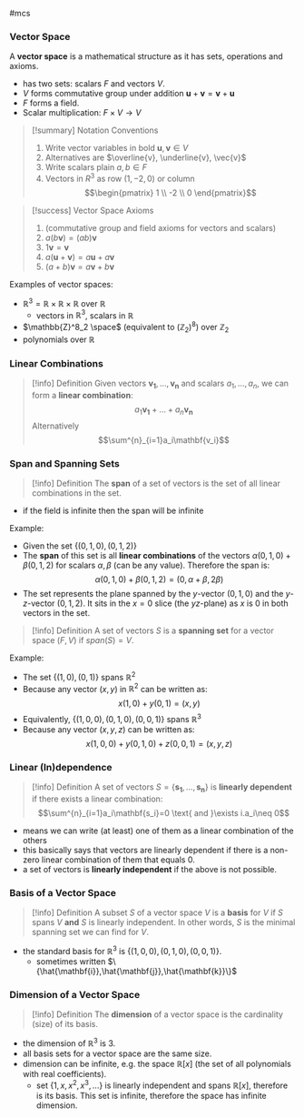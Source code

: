 #mcs 

### Vector Space

A **vector space** is a mathematical structure as it has sets, operations and axioms.
- has two sets: scalars $F$ and vectors $V$.
- $V$ forms commutative group under addition $\mathbf{u} + \mathbf{v} = \mathbf{v}+\mathbf{u}$
- $F$ forms a field.
- Scalar multiplication: $F\times V\rightarrow V$


> [!summary] Notation Conventions
> 1. Write vector variables in bold $\mathbf{u},\mathbf{v}\in V$
> 2. Alternatives are $\overline{v}, \underline{v}, \vec{v}$
> 3. Write scalars plain $a,b\in F$
> 4. Vectors in $R^3$ as row $(1,-2,0)$ or column $$\begin{pmatrix} 1 \\ -2 \\ 0 \end{pmatrix}$$

> [!success] Vector Space Axioms
> 1. (commutative group and field axioms for vectors and scalars)
> 2. $a(b\mathbf{v}) = (ab)\mathbf{v}$
> 3. $1\mathbf{v}=\mathbf{v}$
> 4. $a(\mathbf{u}+\mathbf{v}) = a\mathbf{u}+a\mathbf{v}$
> 5. $(a+b)\mathbf{v}=a\mathbf{v}+b\mathbf{v}$

Examples of vector spaces:
- $\mathbb{R}^3=\mathbb{R}\times\mathbb{R}\times\mathbb{R}$ over $\mathbb{R}$
	- vectors in $\mathbb{R}^3$, scalars in $\mathbb{R}$
- $\mathbb{Z}^8_2 \space$ (equivalent to $(\mathbb{Z}_2)^8$) over $\mathbb{Z}_2$
- polynomials over $\mathbb{R}$

### Linear Combinations

> [!info] Definition
> Given vectors $\mathbf{v_1},\dots,\mathbf{v_n}$ and scalars $a_1,\dots,a_n$, we can form a **linear combination**: $$a_1\mathbf{v_1}+\dots+a_n\mathbf{v_n}$$ 
> Alternatively $$\sum^{n}_{i=1}a_i\mathbf{v_i}$$

### Span and Spanning Sets

> [!info] Definition
> The **span** of a set of vectors is the set of all linear combinations in the set.
- if the field is infinite then the span will be infinite

Example:
- Given the set $\{(0,1,0),(0,1,2)\}$
- The **span** of this set is all **linear combinations** of the vectors $\alpha(0,1,0)+\beta(0,1,2)$ for scalars $\alpha,\beta$ (can be any value). Therefore the span is:$$\alpha(0,1,0)+\beta(0,1,2)=(0,\alpha+\beta,2\beta)$$
- The set represents the plane spanned by the $y$-vector $(0,1,0)$ and the $y$-$z$-vector $(0,1,2)$. It sits in the $x=0$ slice (the $yz$-plane) as $x$ is $0$ in both vectors in the set.

> [!info] Definition
> A set of vectors $S$ is a **spanning set** for a vector space $(F,V)$ if $span(S)=V$.

Example:
- The set $\{(1,0),(0,1)\}$ spans $\mathbb{R}^2$ 
- Because any vector $(x,y)$ in $\mathbb{R}^2$ can be written as: $$x(1,0)+y(0,1)=(x,y)$$
- Equivalently, $\{(1,0,0),(0,1,0),(0,0,1)\}$ spans $\mathbb{R}^3$
- Because any vector $(x,y,z)$ can be written as:$$x(1,0,0)+y(0,1,0)+z(0,0,1)=(x,y,z)$$
### Linear (In)dependence

> [!info] Definition
> A set of vectors $S=\{\mathbf{s_1},\dots,\mathbf{s_n}\}$ is **linearly dependent** if there exists a linear combination: $$\sum^{n}_{i=1}a_i\mathbf{s_i}=0 \text{ and }\exists i.a_i\neq 0$$
- means we can write (at least) one of them as a linear combination of the others
- this basically says that vectors are linearly dependent if there is a non-zero linear combination of them that equals 0.
- a set of vectors is **linearly independent** if the above is not possible.

### Basis of a Vector Space

> [!info] Definition
> A subset $S$ of a vector space $V$ is a **basis** for $V$ if $S$ spans $V$ **and** $S$ is linearly independent. In other words, $S$ is the minimal spanning set we can find for $V$.

- the standard basis for $\mathbb{R}^3$ is $\{(1,0,0),(0,1,0),(0,0,1)\}$.
	- sometimes written $\{\hat{\mathbf{i}},\hat{\mathbf{j}},\hat{\mathbf{k}}\}$

### Dimension of a Vector Space

> [!info] Definition
> The **dimension** of a vector space is the cardinality (size) of its basis.
- the dimension of $\mathbb{R}^3$ is 3.
- all basis sets for a vector space are the same size.
- dimension can be infinite, e.g. the space $\mathbb{R}[x]$ (the set of all polynomials with real coefficients).
	- set $\{1,x,x^2,x^3,...\}$ is linearly independent and spans $\mathbb{R}[x]$, therefore is its basis. This set is infinite, therefore the space has infinite dimension.
